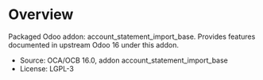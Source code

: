 # Overview

Packaged Odoo addon: account_statement_import_base. Provides features documented in upstream Odoo 16 under this addon.

- Source: OCA/OCB 16.0, addon account_statement_import_base
- License: LGPL-3
